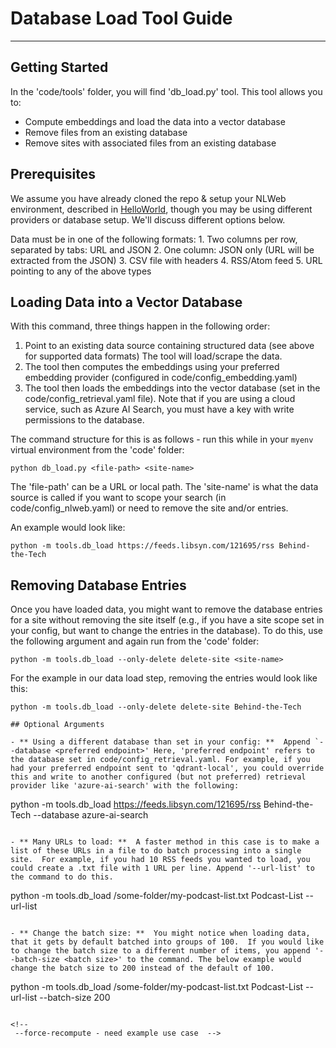 # Database Load Tool Guide
-----------------------------------------------------------------

## Getting Started

In the 'code/tools' folder, you will find 'db_load.py' tool. This tool allows you to:
- Compute embeddings and load the data into a vector database
- Remove files from an existing database
- Remove sites with associated files from an existing database

## Prerequisites

We assume you have already cloned the repo & setup your NLWeb environment, described in [HelloWorld](../HelloWorld.md), though you may be using different providers or database setup.  We'll discuss different options below.

Data must be in one of the following formats:
    1. Two columns per row, separated by tabs: URL and JSON
    2. One column: JSON only (URL will be extracted from the JSON)
    3. CSV file with headers
    4. RSS/Atom feed
    5. URL pointing to any of the above types

## Loading Data into a Vector Database

With this command, three things happen in the following order:
1. Point to an existing data source containing structured data (see above for supported data formats) The tool will load/scrape the data.
2. The tool then computes the embeddings using your preferred embedding provider (configured in code/config_embedding.yaml)
3.  The tool then loads the embeddings into the vector database (set in the code/config_retrieval.yaml file).  Note that if you are using a cloud service, such as Azure AI Search, you must have a key with write permissions to the database.

The command structure for this is as follows - run this while in your `myenv` virtual environment from the 'code' folder:
```
python db_load.py <file-path> <site-name>  
```

The 'file-path' can be a URL or local path.  The 'site-name' is what the data source is called if you want to scope your search (in code/config_nlweb.yaml) or need to remove the site and/or entries.  

An example would look like:
```
python -m tools.db_load https://feeds.libsyn.com/121695/rss Behind-the-Tech
```

## Removing Database Entries

Once you have loaded data, you might want to remove the database entries for a site without removing the site itself (e.g., if you have a site scope set in your config, but want to change the entries in the database).  To do this, use the following argument and again run from the 'code' folder:
```
python -m tools.db_load --only-delete delete-site <site-name>
```

For the example in our data load step, removing the entries would look like this:
```
python -m tools.db_load --only-delete delete-site Behind-the-Tech
```

<!-- ## Removing the Site and Database Entries 
comment note: during testing, this said it required a path vs. site name. Line 1074 of db load doesn't match behavior in CLI


If you want to remove both the site and data associated with the site, you would use the following command, running from the 'code' folder:
```
python -m tools.db_load --delete-site <site-name>
```

Again, for the example in our data load step, removing the entire site and data would look like:
```
python -m tools.db_load --delete-site Behind-the-Tech -->
```
## Optional Arguments

- ** Using a different database than set in your config: **  Append `--database <preferred endpoint>' Here, 'preferred endpoint' refers to the database set in code/config_retrieval.yaml. For example, if you had your preferred endpoint sent to 'qdrant-local', you could override this and write to another configured (but not preferred) retrieval provider like 'azure-ai-search' with the following:
```
python -m tools.db_load https://feeds.libsyn.com/121695/rss Behind-the-Tech --database azure-ai-search
```

- ** Many URLs to load: **  A faster method in this case is to make a list of these URLs in a file to do batch processing into a single site.  For example, if you had 10 RSS feeds you wanted to load, you could create a .txt file with 1 URL per line. Append '--url-list' to the command to do this.
```
python -m tools.db_load /some-folder/my-podcast-list.txt Podcast-List --url-list
```

- ** Change the batch size: **  You might notice when loading data, that it gets by default batched into groups of 100.  If you would like to change the batch size to a different number of items, you append '--batch-size <batch size>' to the command. The below example would change the batch size to 200 instead of the default of 100.

```
python -m tools.db_load /some-folder/my-podcast-list.txt Podcast-List --url-list --batch-size 200
```

<!-- 
 --force-recompute - need example use case  -->
